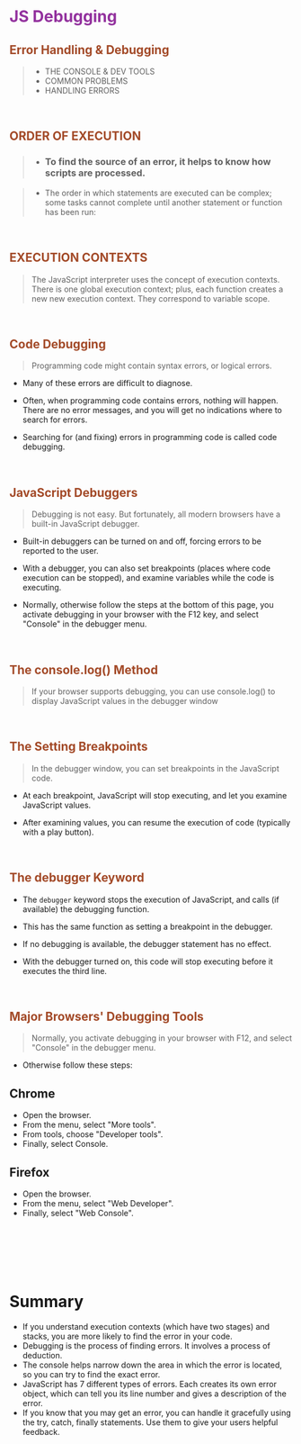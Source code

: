 # <span style="color:#93329e">**JS Debugging**</span>


## <span style="color:#a34a28">**Error Handling & Debugging**</span>
> - THE CONSOLE & DEV TOOLS
> - COMMON PROBLEMS
> - HANDLING ERRORS


&nbsp;

## <span style="color:#a34a28">**ORDER OF EXECUTION**</span>

> - ### To find the source of an error, it helps to know how scripts are processed.

> - The order in which statements are executed can be complex; some tasks cannot complete until another statement or function has been run:



&nbsp;

## <span style="color:#a34a28">**EXECUTION CONTEXTS**</span>

> The JavaScript interpreter uses the concept of execution contexts. There is one global execution context; plus, each function creates a new new execution context. They correspond to variable scope.



&nbsp;

## <span style="color:#a34a28">**Code Debugging**</span>
> Programming code might contain syntax errors, or logical errors.

- Many of these errors are difficult to diagnose.

- Often, when programming code contains errors, nothing will happen. There are no error messages, and you will get no indications where to search for errors.

- Searching for (and fixing) errors in programming code is called code debugging.

&nbsp;

## <span style="color:#a34a28">**JavaScript Debuggers**</span>
> Debugging is not easy. But fortunately, all modern browsers have a built-in JavaScript debugger.

- Built-in debuggers can be turned on and off, forcing errors to be reported to the user.

- With a debugger, you can also set breakpoints (places where code execution can be stopped), and examine variables while the code is executing.

- Normally, otherwise follow the steps at the bottom of this page, you activate debugging in your browser with the F12 key, and select "Console" in the debugger menu.


&nbsp;

## <span style="color:#a34a28">**The console.log() Method**</span>
> If your browser supports debugging, you can use console.log() to display JavaScript values in the debugger window


&nbsp;

## <span style="color:#a34a28">**The Setting Breakpoints**</span>
> In the debugger window, you can set breakpoints in the JavaScript code.

- At each breakpoint, JavaScript will stop executing, and let you examine JavaScript values.

- After examining values, you can resume the execution of code (typically with a play button).



&nbsp;

## <span style="color:#a34a28">**The debugger Keyword**</span>
- The `debugger` keyword stops the execution of JavaScript, and calls (if available) the debugging function.

- This has the same function as setting a breakpoint in the debugger.

- If no debugging is available, the debugger statement has no effect.

- With the debugger turned on, this code will stop executing before it executes the third line.




&nbsp;

## <span style="color:#a34a28">**Major Browsers' Debugging Tools**</span>

> Normally, you activate debugging in your browser with F12, and select "Console" in the debugger menu.

- Otherwise follow these steps:

## Chrome
- Open the browser.
- From the menu, select "More tools".
- From tools, choose "Developer tools".
- Finally, select Console.

## Firefox
- Open the browser.
- From the menu, select "Web Developer".
- Finally, select "Web Console".

&nbsp;

&nbsp;

&nbsp;


# Summary

- If you understand execution contexts (which have two stages) and stacks, you are more likely to find the error in your code.
- Debugging is the process of finding errors. It involves a
process of deduction.
- The console helps narrow down the area in which the error is located, so you can try to find the exact error.
- JavaScript has 7 different types of errors. Each creates its own error object, which can tell you its line number and gives a description of the error.
- If you know that you may get an error, you can handle
it gracefully using the try, catch, finally statements. Use them to give your users helpful feedback.